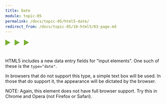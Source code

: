 ```yaml
---
title: Date
module: topic-05
permalink: /docs/topic-05/html5-date/
redirect_from: /docs/topic-05/10-html5/03-page.md
---
```


<img src="./../../../img/arrow-divider.svg" style="width: 75px; border: none; margin: 0px 0 20px 0" />

HTML5 includes a new data entry fields for "input elements". One such of these is the `type="date"`.

In browsers that do not support this type, a simple text box will be used. In those that do support it, the appearance will be dictated by the browser.


<div class="codepen-embed">
  <p data-height="300" data-theme-id="30567" data-slug-hash="RLjrLP" data-default-tab="html,result" data-user="Media-Ed-Online" data-embed-version="2" data-pen-title="[Intro-Web-Dev] Topic-05: New HTML 5 Elements, Pt. 2" class="codepen"></p>
</div>


<span class="label label-info">NOTE:</span> Again, this element does not have full browser support. Try this in Chrome and Opera (not Firefox or Safari).
